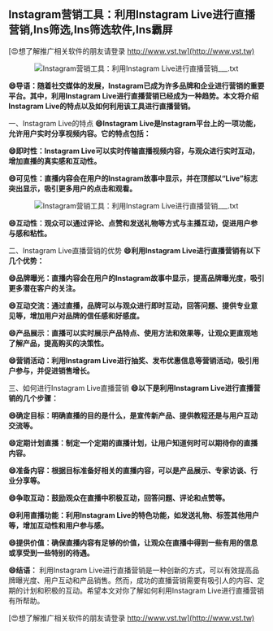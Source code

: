 ## **Instagram营销工具：利用Instagram Live进行直播营销,Ins筛选,Ins筛选软件,Ins霸屏**

[😍想了解推广相关软件的朋友请登录 http://www.vst.tw](http://www.vst.tw)

 <center><img src="https://vst.tw/MP4/tuiguang/png/6.png" alt="Instagram营销工具：利用Instagram Live进行直播营销___.txt"></center>

**😄导语：随着社交媒体的发展，Instagram已成为许多品牌和企业进行营销的重要平台。其中，利用Instagram Live进行直播营销已经成为一种趋势。本文将介绍Instagram Live的特点以及如何利用该工具进行直播营销。**

一、Instagram Live的特点
**😄Instagram Live是Instagram平台上的一项功能，允许用户实时分享视频内容。它的特点包括：**

**😄即时性：Instagram Live可以实时传输直播视频内容，与观众进行实时互动，增加直播的真实感和互动性。**

**😄可见性：直播内容会在用户的Instagram故事中显示，并在顶部以“Live”标志突出显示，吸引更多用户的点击和观看。**

 <center><img src="https://vst.tw/MP4/tuiguang/png/5.png" alt="Instagram营销工具：利用Instagram Live进行直播营销___.txt"></center>

**😄互动性：观众可以通过评论、点赞和发送礼物等方式与主播互动，促进用户参与感和粘性。**

二、Instagram Live直播营销的优势
**😄利用Instagram Live进行直播营销有以下几个优势：**

**😄品牌曝光：直播内容会在用户的Instagram故事中显示，提高品牌曝光度，吸引更多潜在客户的关注。**

**😄互动交流：通过直播，品牌可以与观众进行即时互动，回答问题、提供专业意见等，增加用户对品牌的信任感和好感度。**

**😄产品展示：直播可以实时展示产品特点、使用方法和效果等，让观众更直观地了解产品，提高购买的决策性。**

**😄营销活动：利用Instagram Live进行抽奖、发布优惠信息等营销活动，吸引用户参与，并促进销售增长。**

三、如何进行Instagram Live直播营销
**😄以下是利用Instagram Live进行直播营销的几个步骤：**

**😄确定目标：明确直播的目的是什么，是宣传新产品、提供教程还是与用户互动交流等。**

**😄定期计划直播：制定一个定期的直播计划，让用户知道何时可以期待你的直播内容。**

**😄准备内容：根据目标准备好相关的直播内容，可以是产品展示、专家访谈、行业分享等。**

**😄争取互动：鼓励观众在直播中积极互动，回答问题、评论和点赞等。**

**😄利用直播功能：利用Instagram Live的特色功能，如发送礼物、标签其他用户等，增加互动性和用户参与感。**

**😄提供价值：确保直播内容有足够的价值，让观众在直播中得到一些有用的信息或享受到一些特别的待遇。**

**😄结语：**
利用Instagram Live进行直播营销是一种创新的方式，可以有效提高品牌曝光度、用户互动和产品销售。然而，成功的直播营销需要有吸引人的内容、定期的计划和积极的互动。希望本文对你了解如何利用Instagram Live进行直播营销有所帮助。

[😍想了解推广相关软件的朋友请登录 http://www.vst.tw](http://www.vst.tw)



